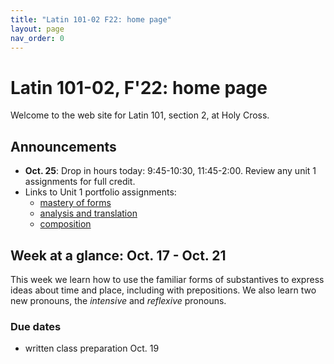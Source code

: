 ```yaml
---
title: "Latin 101-02 F22: home page"
layout: page
nav_order: 0
---
```



# Latin 101-02, F'22: home page

Welcome to the web site for Latin 101, section 2, at Holy Cross.

## Announcements

- **Oct. 25**: Drop in hours today:  9:45-10:30, 11:45-2:00.  Review any unit 1 assignments for full credit.
- Links to Unit 1 portfolio assignments:
    - [mastery of forms](./assignments/unit1/mastery/)
    - [analysis and translation](./assignments/unit1/reading/)
    - [composition](./assignments/unit1/composition/)



## Week at a glance: Oct. 17 - Oct. 21

This week we learn how to use the familiar forms of substantives to express ideas about time and place, including with prepositions.  We also learn two new pronouns, the *intensive* and *reflexive* pronouns.

### Due dates

- written class preparation Oct. 19